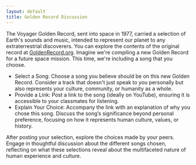 ```yaml
---
layout: default
title: Golden Record Discussion
---
```


The Voyager Golden Record, sent into space in 1977, carried a selection of Earth's sounds and music, intended to represent our planet to any extraterrestrial discoverers. You can explore the contents of the original record at [GoldenRecord.org](https://goldenrecord.org/). Imagine we're compiling a new Golden Record for a future space mission. This time, we're including a song that you choose.

- Select a Song: Choose a song you believe should be on this new Golden Record. Consider a track that doesn't just speak to you personally but also represents your culture, community, or humanity as a whole.
- Provide a Link: Post a link to the song (ideally on YouTube), ensuring it is accessible to your classmates for listening.
- Explain Your Choice: Accompany the link with an explanation of why you chose this song. Discuss the song’s significance beyond personal preference, focusing on how it represents human culture, values, or history.

After posting your selection, explore the choices made by your peers. Engage in thoughtful discussion about the different songs chosen, reflecting on what these selections reveal about the multifaceted nature of human experience and culture.
